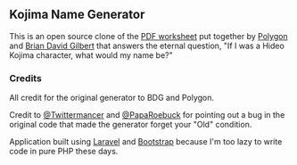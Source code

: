 ## Kojima Name Generator

This is an open source clone of the [PDF worksheet](https://www.polygon.com/videos/2019/11/11/20959269/unraveled-kojima-name-generator-death-stranding) put together by [Polygon](https://polygon.com) and [Brian David Gilbert](https://www.youtube.com/channel/UCakAg8hC_RFJm4RI3DlD7SA) that answers the eternal question, "If I was a Hideo Kojima character, what would my name be?"

### Credits
All credit for the original generator to BDG and Polygon.

Credit to [@Twittermancer](https://www.twitter.com/twittermancer) and [@PapaRoebuck](https://www.twitter.com/PapaRoebuck) for pointing out a bug in the original code that made the generator forget your "Old" condition.

Application built using [Laravel](https://www.laravel.com) and [Bootstrap](https://www.getbootstrap.com) because I'm too lazy to write code in pure PHP these days.
